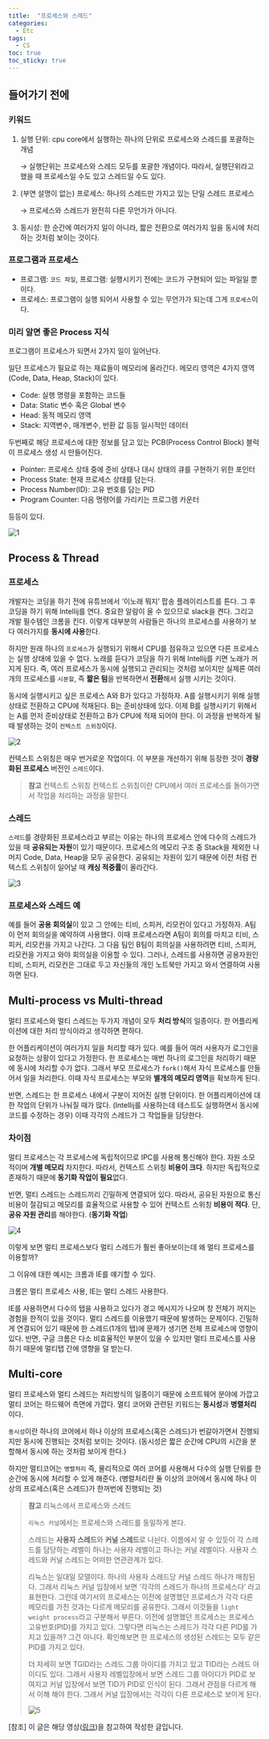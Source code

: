 ```yaml
---
title:  "프로세스와 스레드"
categories:
  - Etc
tags:
  - CS
toc: true
toc_sticky: true
---
```


## 들어가기 전에

### 키워드

1. 실행 단위: cpu core에서 실행하는 하나의 단위로 프로세스와 스레드를 포괄하는 개념
    
    → 실행단위는 프로세스와 스레드 모두를 포괄한 개념이다. 따라서, 실행단위라고 했을 때 프로세스일 수도 있고 스레드일 수도 있다.
    
2. (부연 설명이 없는) 프로세스: 하나의 스레드만 가지고 있는 단일 스레드 프로세스
    
    → 프로세스와 스레드가 완전히 다른 무언가가 아니다.
    
3. 동시성: 한 순간에 여러가지 일이 아니라, 짧은 전환으로 여러가지 일을 동시에 처리하는 것처럼 보이는 것이다.

### 프로그램과 프로세스

- 프로그램: `코드 파일`, 프로그램: 실행시키기 전에는 코드가 구현되어 있는 파일일 뿐이다.
- 프로세스: 프로그램이 실행 되어서 사용할 수 있는 무언가가 되는데 그게 `프로세스`이다.

### 미리 알면 좋은 Process 지식

프로그램이 프로세스가 되면서 2가지 일이 일어난다.

일단 프로세스가 필요로 하는 재료들이 메모리에 올라간다. 메모리 영역은 4가지 영역(Code, Data, Heap, Stack)이 있다.

- Code: 실행 명령을 포함하는 코드들
- Data: Static 변수 혹은 Global 변수
- Head: 동적 메모리 영역
- Stack: 지역변수, 매개변수, 반환 값 등등 일시적인 데이터

두번째로 해당 프로세스에 대한 정보를 담고 있는 PCB(Process Control Block) 블럭이 프로세스 생성 시 만들어진다.

- Pointer: 프로세스 상태 중에 준비 상태나 대시 상태의 큐를 구현하기 위한 포인터
- Process State: 현재 프로세스 상태를 담는다.
- Process Number(ID): 고유 번호를 담는 PID
- Program Counter: 다음 명령어를 가리키는 프로그램 카운터

등등이 있다.

![1](https://user-images.githubusercontent.com/79130276/208826768-f08fac51-b93b-479e-b576-0345aa74c016.png)

## Process & Thread

### 프로세스

개발자는 코딩을 하기 전에 유튜브에서 ‘이노래 뭐지’ 팝송 플레이리스트를 튼다. 그 후 코딩을 하기 위해 Intellij를 연다. 중요한 알람이 올 수 있으므로 slack을 켠다. 그리고 개발 필수템인 크롬을 킨다. 이렇게 대부분의 사람들은 하나의 프로세스를 사용하기 보다 여러가지를 **동시에 사용**한다.

하지만 원래 하나의 `프로세스`가 실행되기 위해서 CPU를 점유하고 있으면 다른 프로세스는 실행 상태에 있을 수 없다. 노래를 듣다가 코딩을 하기 위해 Intellij를 키면 노래가 꺼지게 된다. 즉, 여러 프로세스가 동시에 실행되고 관리되는 것처럼 보이지만 실제론 여러개의 프로세스를 `시분할`, 즉 **짧은 텀**을 반복하면서 **전환**해서 실행 시키는 것이다.

동시에 실행시키고 싶은 프로세스 A와 B가 있다고 가정하자. A를 실행시키기 위해 실행 상태로 전환하고 CPU에 적재된다. B는 준비상태에 있다. 이제 B를 실행시키기 위해서는 A를 먼저 준비상태로 전환하고 B가 CPU에 적재 되어야 한다. 이 과정을 반복하게 될때 발생하는 것이 `컨텍스트 스위칭`이다.

![2](https://user-images.githubusercontent.com/79130276/208826774-968f8152-3430-4325-b5b0-26718d8f40ef.png)

컨텍스트 스위칭은 매우 번거로운 작업이다. 이 부분을 개선하기 위해 등장한 것이 **경량화된 프로세스** 버전인 `스레드`이다.

> **참고** 컨텍스트 스위칭
컨텍스트 스위칭이란 CPU에서 여러 프로세스를 돌아가면서 작업을 처리하는 과정을 말한다.
> 

### 스레드

`스레드`를 경량화된 프로세스라고 부르는 이유는 하나의 프로세스 안에 다수의 스레드가 있을 때 **공유되는 자원**이 있기 때문이다. 프로세스의 메모리 구조 중 Stack을 제외한 나머지 Code, Data, Heap을 모두 공유한다. 공유되는 자원이 있기 때문에 이전 처럼 컨텍스트 스위칭이 일어날 때 **캐싱 적중률**이 올라간다.

![3](https://user-images.githubusercontent.com/79130276/208826776-3ca71156-b56a-40dd-a91d-c313259a9d99.png)

### 프로세스와 스레드 예

예를 들어 **공용 회의실**이 있고 그 안에는 티비, 스피커, 리모컨이 있다고 가정하자. A팀이 먼저 회의실을 예약하여 사용했다. 이때 프로세스라면 A팀이 회의를 마치고 티비, 스피커, 리모컨을 가지고 나간다. 그 다음 팀인 B팀이 회의실을 사용하려면 티비, 스피커, 리모컨을 가지고 와야 회의실을 이용할 수 있다. 그러나, 스레드를 사용하면 공용자원인 티비, 스피커, 리모컨은 그대로 두고 자신들의 개인 노트북만 가지고 와서 연결하여 사용하면 된다.

## Multi-process vs Multi-thread

멀티 프로세스와 멀티 스레드는 두가지 개념이 모두 **처리 방식**의 일종이다. 한 어플리케이션에 대한 처리 방식이라고 생각하면 편하다.

한 어플리케이션이 여러가지 일을 처리할 때가 있다. 예를 들어 여러 사용자가 로그인을 요청하는 상황이 있다고 가정한다. 한 프로세스는 매번 하나의 로그인을 처리하기 때문에 동시에 처리할 수가 없다. 그래서 부모 프로세스가 `fork()`해서 자식 프로세스를 만들어서 일을 처리한다. 이때 자식 프로세스는 부모와 **별개의 메모리 영역**을 확보하게 된다.

반면, 스레드는 한 프로세스 내에서 구분이 지어진 실행 단위이다. 한 어플리케이션에 대한 작업의 단위가 나눠질 때가 많다. (Intellij를 사용하는데 테스트도 실행하면서 동시에 코드를 수정하는 경우) 이때 각각의 스레드가 그 작업들을 담당한다.

### 차이점

멀티 프로세스는 각 프로세스에 독립적이므로 IPC를 사용해 통신해야 한다. 자원 소모적이며 **개별 메모리** 차지한다. 따라서, 컨텍스트 스위칭 **비용이 크다**. 하지만 독립적으로 존재하기 때문에 **동기화 작업이 필요**없다.

반면, 멀티 스레드는 스레드끼리 긴밀하게 연결되어 있다. 따라서, 공유된 자원으로 통신 비용이 절감되고 메모리를 효율적으로 사용할 수 있어 컨텍스트 스위칭 **비용이 적다**. 단, **공유 자원 관리**를 해야한다. (**동기화 작업**)

![4](https://user-images.githubusercontent.com/79130276/208826778-1627ae86-ea8c-4be7-b6bd-ee3243de1b26.png)

이렇게 보면 멀티 프로세스보다 멀티 스레드가 훨씬 좋아보이는데 왜 멀티 프로세스를 이용할까?

그 이유에 대한 예시는 크롬과 IE를 얘기할 수 있다. 

크롬은 멀티 프로세스 사용, IE는 멀티 스레드 사용한다.

IE를 사용하면서 다수의 탭을 사용하고 있다가 경고 메시지가 나오며 창 전체가 꺼지는 경험을 한적이 있을 것이다. 멀티 스레드를 이용했기 때문에 발생하는 문제이다. 긴밀하게 연결되어 있기 때문에 한 스레드(1개의 탭)에 문제가 생기면 전체 프로세스에 영향이 있다. 반면, 구글 크롬은 다소 비효율적인 부분이 있을 수 있지만 멀티 프로세스를 사용하기 때문에 멀티탭 간에 영향을 덜 받는다.

## Multi-core

멀티 프로세스와 멀티 스레드는 처리방식의 일종이기 때문에 소프트웨어 분야에 가깝고 멀티 코어는 하드웨어 측면에 가깝다. 멀티 코어와 관련된 키워드는 **동시성**과 **병렬처리**이다. 

`동시성`이란 하나의 코어에서 하나 이상의 프로세스(혹은 스레드)가 번갈아가면서 진행되지만 동시에 진행되는 것처럼 보이는 것이다. (동시성은 짧은 순간에 CPU의 시간을 분할해서 동시에 하는 것처럼 보이게 한다.)

하지만 멀티코어는 `병렬처리` 즉, 물리적으로 여러 코어를 사용해서 다수의 실행 단위를 한 순간에 동시에 처리할 수 있게 해준다. (병렬처리란 둘 이상의 코어에서 동시에 하나 이상의 프로세스(혹은 스레드)가 한꺼번에 진행되는 것)

> **참고** 리눅스에서 프로세스와 스레드
> 
> 
> `리눅스 커널`에서는 프로세스와 스레드를 동일하게 본다.
> 
> 스레드는 **사용자 스레드**와 **커널 스레드**로 나뉜다. 이름에서 알 수 있듯이 각 스레드를 담당하는 레벨이 하나는 사용자 레벨이고 하나는 커널 레벨이다. 사용자 스레드와 커널 스레드는 어떠한 연관관계가 있다.
> 
> 리눅스는 일대일 모델이다. 하나의 사용자 스레드당 커널 스레드 하나가 매칭된다. 그래서 리눅스 커널 입장에서 보면 ‘각각의 스레드가 하나의 프로세스다’ 라고 표현한다. 그런데 여기서의 프로세스는 이전에 설명했던 프로세스가 각각 다른 메모리를 가진 것과는 다르게 메모리를 공유한다. 그래서 이것들을 `light weight process`라고 구분해서 부른다. 이전에 설명했던 프로세스는 프로세스 고유번호(PID)를 가지고 있다. 그렇다면 리눅스는 스레드가 각각 다른 PID를 가지고 있을까? 그건 아니다. 확인해보면 한 프로세스의 생성된 스레드는 모두 같은 PID를 가지고 있다.
> 
> 더 자세히 보면 TGID라는 스레드 그룹 아이디를 가지고 있고 TID라는 스레드 아이디도 있다. 그래서 사용자 레벨입장에서 보면 스레드 그룹 아이디가 PID로 보여지고 커널 입장에서 보면 TID가 PID로 인식이 된다. 그래서 관점을 다르게 해서 이해 해야 한다. 그래서 커널 입장에서는 각각이 다른 프로세스로 보이게 된다.
> 
> ![5](https://user-images.githubusercontent.com/79130276/208826786-e1dfb8aa-4749-4c4b-89fb-5f25700522f1.png)
> 

[참조] 이 글은 해당 영상([링크](https://www.youtube.com/watch?v=1grtWKqTn50))을 참고하여 작성한 글입니다.